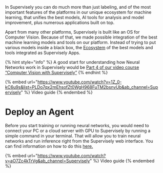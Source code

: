 In Supervisely you can do much more than just labeling, and of the most important features of the platforms in our unique ecosystem for machine learning, that unifies the best models, AI tools for analysis and model improvement, plus numerous applications built on top.

Apart from many other platforms, Supervisely is built like an OS for Computer Vision. Because of that, we made possible integration of the best machine learning models and tools on our platform. Instead of trying to put various models inside a black box, the [Ecosystem](https://ecosystem.supervisely.com/) of the best models and tools integrated as Supervisely Apps.

{% hint style="info" %}
 A good start for understanding how Neural Networks work in Supervisely would be [Part 4 of our video course “Computer Vision with Supervisely”](https://supervisely.com/what-is-supervisely/#37) 
{% endhint %}

{% embed url="https://www.youtube.com/watch?v=1Z_0-kC6u9s&list=PLDo7qx2mEhsofZt0WgH968FuTM2bsnvUb&ab_channel=Supervisely" %} Video guide {% endembed %}

# Deploy an Agent

 Before you start training or running neural networks, you would need to connect your PC or a cloud server with GPU to Supervisely by running a simple command in your terminal. That will allow you to train neural networks and run inference right from the Supervisely web interface. You can find information on how to do this [here.](../../getting-started/connect-your-computer/README.md)

{% embed url="https://www.youtube.com/watch?v=aO7Zc4kTrVg&ab_channel=Supervisely" %} Video guide {% endembed %}
